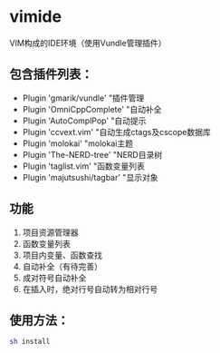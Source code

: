 # vimide
VIM构成的IDE环境（使用Vundle管理插件）

## 包含插件列表：
* Plugin 'gmarik/vundle' 	      "插件管理
* Plugin 'OmniCppComplete'            "自动补全
* Plugin 'AutoComplPop'               "自动提示
* Plugin 'ccvext.vim'                 "自动生成ctags及cscope数据库
* Plugin 'molokai'                    "molokai主题
* Plugin 'The-NERD-tree'              "NERD目录树
* Plugin 'taglist.vim'                "函数变量列表
* Plugin 'majutsushi/tagbar'          "显示对象

## 功能
1. 项目资源管理器
2. 函数变量列表
3. 项目内变量、函数查找
4. 自动补全（有待完善）
5. 成对符号自动补全
6. 在插入时，绝对行号自动转为相对行号


## 使用方法：
```bash
sh install
```
